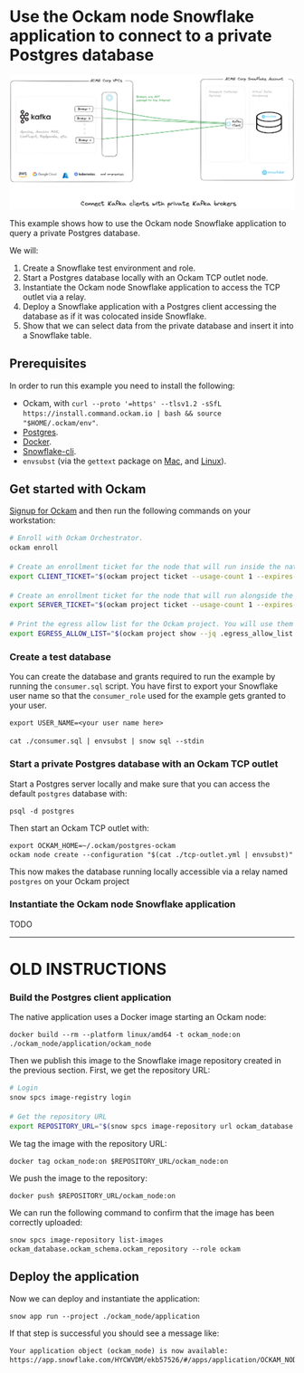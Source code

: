# Use the Ockam node Snowflake application to connect to a private Postgres database

![Architecture](diagram.png)

This example shows how to use the Ockam node Snowflake application to query a private Postgres database.

We will:

1. Create a Snowflake test environment and role.
1. Start a Postgres database locally with an Ockam TCP outlet node.
1. Instantiate the Ockam node Snowflake application to access the TCP outlet via a relay.
1. Deploy a Snowflake application with a Postgres client accessing the database as if it was colocated inside Snowflake.
1. Show that we can select data from the private database and insert it into a Snowflake table.

## Prerequisites

In order to run this example you need to install the following:

- Ockam,
  with `curl --proto '=https' --tlsv1.2 -sSfL https://install.command.ockam.io | bash && source "$HOME/.ockam/env"`.
- [Postgres](https://www.postgresql.org/download/).
- [Docker](https://docs.docker.com/get-docker).
- [Snowflake-cli](https://docs.snowflake.com/en/developer-guide/snowflake-cli-v2/installation/installation).
- `envsubst` (via the `gettext` package on [Mac](https://formulae.brew.sh/formula/gettext),
  and [Linux](https://www.gnu.org/software/gettext/gettext.html)).

## Get started with Ockam

[Signup for Ockam](https://www.ockam.io/signup) and then run the following commands on your workstation:

```sh
# Enroll with Ockam Orchestrator.
ockam enroll

# Create an enrollment ticket for the node that will run inside the native application.
export CLIENT_TICKET="$(ockam project ticket --usage-count 1 --expires-in 1h --attribute postgres_client)"

# Create an enrollment ticket for the node that will run alongside the private Postgres database.
export SERVER_TICKET="$(ockam project ticket --usage-count 1 --expires-in 1h --attribute postgres_server --relay postgres)"

# Print the egress allow list for the Ockam project. You will use them later in this example.
export EGRESS_ALLOW_LIST="$(ockam project show --jq .egress_allow_list | sed "s/\"/'/g" | sed "s/\[/(/g" | sed "s/\]/)/g")"
```

### Create a test database

You can create the database and grants required to run the example by running the `consumer.sql` script.
You have first to export your Snowflake user name so that the `consumer_role` used for the example gets granted to your
user.

```
export USER_NAME=<your user name here>

cat ./consumer.sql | envsubst | snow sql --stdin
```

### Start a private Postgres database with an Ockam TCP outlet

Start a Postgres server locally and make sure that you can access the default `postgres` database with:

```shell
psql -d postgres
```

Then start an Ockam TCP outlet with:

```shell
export OCKAM_HOME=~/.ockam/postgres-ockam
ockam node create --configuration "$(cat ./tcp-outlet.yml | envsubst)"
```

This now makes the database running locally accessible via a relay named `postgres` on your Ockam project

### Instantiate the Ockam node Snowflake application

TODO

-----

# OLD INSTRUCTIONS

### Build the Postgres client application

The native application uses a Docker image starting an Ockam node:

```
docker build --rm --platform linux/amd64 -t ockam_node:on ./ockam_node/application/ockam_node 
```

Then we publish this image to the Snowflake image repository created in the previous section.
First, we get the repository URL:

```sh
# Login
snow spcs image-registry login

# Get the repository URL
export REPOSITORY_URL="$(snow spcs image-repository url ockam_database.ockam_schema.ockam_repository --role ockam)"
```

We tag the image with the repository URL:

```shell
docker tag ockam_node:on $REPOSITORY_URL/ockam_node:on
```

We push the image to the repository:

```shell
docker push $REPOSITORY_URL/ockam_node:on
```

We can run the following command to confirm that the image has been correctly uploaded:

```shell
snow spcs image-repository list-images ockam_database.ockam_schema.ockam_repository --role ockam
```

## Deploy the application

Now we can deploy and instantiate the application:

```shell
snow app run --project ./ockam_node/application
```

If that step is successful you should see a message like:

```shell
Your application object (ockam_node) is now available:
https://app.snowflake.com/HYCWVDM/ekb57526/#/apps/application/OCKAM_NODE
```
